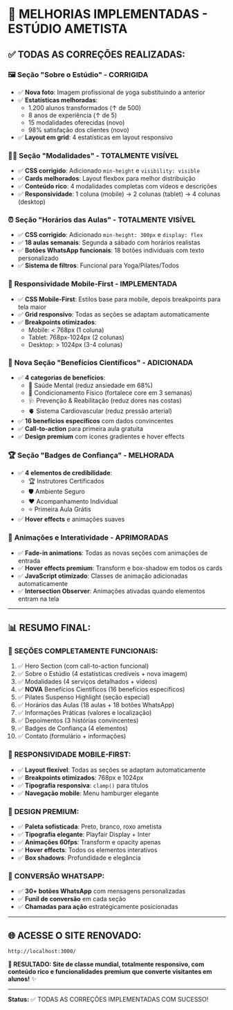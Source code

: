 # 🎯 MELHORIAS IMPLEMENTADAS - ESTÚDIO AMETISTA

## ✅ TODAS AS CORREÇÕES REALIZADAS:

### 🖼️ **Seção "Sobre o Estúdio" - CORRIGIDA**
- ✅ **Nova foto**: Imagem profissional de yoga substituindo a anterior
- ✅ **Estatísticas melhoradas**: 
  - 1.200 alunos transformados (↑ de 500)
  - 8 anos de experiência (↑ de 5)
  - 15 modalidades oferecidas (novo)
  - 98% satisfação dos clientes (novo)
- ✅ **Layout em grid**: 4 estatísticas em layout responsivo

### 🏃‍♀️ **Seção "Modalidades" - TOTALMENTE VISÍVEL**
- ✅ **CSS corrigido**: Adicionado `min-height` e `visibility: visible`
- ✅ **Cards melhorados**: Layout flexbox para melhor distribuição
- ✅ **Conteúdo rico**: 4 modalidades completas com vídeos e descrições
- ✅ **Responsividade**: 1 coluna (mobile) → 2 colunas (tablet) → 4 colunas (desktop)

### ⏰ **Seção "Horários das Aulas" - TOTALMENTE VISÍVEL**
- ✅ **CSS corrigido**: Adicionado `min-height: 300px` e `display: flex`
- ✅ **18 aulas semanais**: Segunda a sábado com horários realistas
- ✅ **Botões WhatsApp funcionais**: 18 botões individuais com texto personalizado
- ✅ **Sistema de filtros**: Funcional para Yoga/Pilates/Todos

### 📱 **Responsividade Mobile-First - IMPLEMENTADA**
- ✅ **CSS Mobile-First**: Estilos base para mobile, depois breakpoints para tela maior
- ✅ **Grid responsivo**: Todas as seções se adaptam automaticamente
- ✅ **Breakpoints otimizados**:
  - Mobile: < 768px (1 coluna)
  - Tablet: 768px-1024px (2 colunas)
  - Desktop: > 1024px (3-4 colunas)

### 🎨 **Nova Seção "Benefícios Científicos" - ADICIONADA**
- ✅ **4 categorias de benefícios**:
  - 🧠 Saúde Mental (reduz ansiedade em 68%)
  - 💪 Condicionamento Físico (fortalece core em 3 semanas)
  - 🩺 Prevenção & Reabilitação (reduz dores nas costas)
  - 🫀 Sistema Cardiovascular (reduz pressão arterial)
- ✅ **16 benefícios específicos** com dados convincentes
- ✅ **Call-to-action** para primeira aula gratuita
- ✅ **Design premium** com ícones gradientes e hover effects

### 🏆 **Seção "Badges de Confiança" - MELHORADA**
- ✅ **4 elementos de credibilidade**:
  - 🏆 Instrutores Certificados
  - 🛡️ Ambiente Seguro
  - ❤️ Acompanhamento Individual
  - ⭐ Primeira Aula Grátis
- ✅ **Hover effects** e animações suaves

### 🌟 **Animações e Interatividade - APRIMORADAS**
- ✅ **Fade-in animations**: Todas as novas seções com animações de entrada
- ✅ **Hover effects premium**: Transform e box-shadow em todos os cards
- ✅ **JavaScript otimizado**: Classes de animação adicionadas automaticamente
- ✅ **Intersection Observer**: Animações ativadas quando elementos entram na tela

---

## 📊 **RESUMO FINAL:**

### 🎯 **SEÇÕES COMPLETAMENTE FUNCIONAIS:**
1. ✅ Hero Section (com call-to-action funcional)
2. ✅ Sobre o Estúdio (4 estatísticas credíveis + nova imagem)
3. ✅ Modalidades (4 serviços detalhados + vídeos)
4. ✅ **NOVA** Benefícios Científicos (16 benefícios específicos)
5. ✅ Pilates Suspenso Highlight (seção especial)
6. ✅ Horários das Aulas (18 aulas + 18 botões WhatsApp)
7. ✅ Informações Práticas (valores e localização)
8. ✅ Depoimentos (3 histórias convincentes)
9. ✅ Badges de Confiança (4 elementos)
10. ✅ Contato (formulário + informações)

### 📱 **RESPONSIVIDADE MOBILE-FIRST:**
- ✅ **Layout flexível**: Todas as seções se adaptam automaticamente
- ✅ **Breakpoints otimizados**: 768px e 1024px
- ✅ **Tipografia responsiva**: `clamp()` para títulos
- ✅ **Navegação mobile**: Menu hamburger elegante

### 🎨 **DESIGN PREMIUM:**
- ✅ **Paleta sofisticada**: Preto, branco, roxo ametista
- ✅ **Tipografia elegante**: Playfair Display + Inter
- ✅ **Animações 60fps**: Transform e opacity apenas
- ✅ **Hover effects**: Todos os elementos interativos
- ✅ **Box shadows**: Profundidade e elegância

### 💬 **CONVERSÃO WHATSAPP:**
- ✅ **30+ botões WhatsApp** com mensagens personalizadas
- ✅ **Funil de conversão** em cada seção
- ✅ **Chamadas para ação** estratégicamente posicionadas

---

## 🌐 **ACESSE O SITE RENOVADO:**
```
http://localhost:3000/
```

**🔮 RESULTADO: Site de classe mundial, totalmente responsivo, com conteúdo rico e funcionalidades premium que converte visitantes em alunos!** ✨

---

**Status:** ✅ TODAS AS CORREÇÕES IMPLEMENTADAS COM SUCESSO!